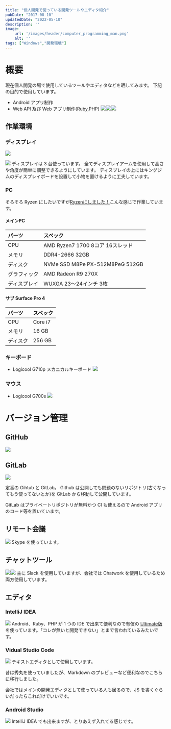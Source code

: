```yaml
---
title: "個人開発で使っている開発ツールやエディタ紹介"
pubDate: "2017-08-10"
updatedDate: "2022-05-10"
description: ''
image:
    url: '/images/header/computer_programming_man.png' 
    alt: ''
tags: ["Windows","開発環境"]
---
```


# 概要

現在個人開発の場で使用しているツールやエディタなどを晒してみます。 下記の目的で使用しています。

- Android アプリ制作
- Web API 及び Web アプリ制作(Ruby,PHP)
  ![](/blog/public/images/development-0001/5151011a-2f4b-0b1e-6e84-1576f644d83b.png)![](/blog/public/images/development-0001/57b87757-94c4-f8d5-337b-63fe9565a7b3.jpeg)![](images/development-0001/1388ef62-7dc3-3a01-ab17-c3a1af0f45b8.png)

## 作業環境

### ディスプレイ

![](/blog/public/images/development-0001/872f7dff-049a-3654-7ea9-a952d66ac29d-1024x768.jpeg)

![](/blog/public/images/development-0001/29ac423f-e580-7ae7-27db-508a568a6594-1024x768.jpeg)
ディスプレイは 3 台使っています。 全てディスプレイアームを使用して高さや角度が簡単に調整できるようにしています。 ディスプレイの上にはキングジムのディスプレイボードを設置して小物を置けるように工夫しています。

### PC

<span class="strike">そろそろ Ryzen にしたいですが</span>[Ryzenにしました！](http://qiita.com/toshi-click/items/40895efc0fd8e7c075a7)こんな感じで作業しています。

#### メインPC

| パーツ    | スペック                            |
|:-------|:--------------------------------|
| CPU    | AMD Ryzen7 1700 8コア 16スレッド      |
| メモリ    | DDR4-2666 32GB                 |
| ディスク   | NVMe SSD M8Pe PX-512M8PeG 512GB |
| グラフィック | AMD Radeon R9 270X              |
| ディスプレイ | WUXGA 23～24インチ 3枚               |

#### サブ Surface Pro 4

| パーツ  | スペック    |
|:-----|:--------|
| CPU  | Core i7 |
| メモリ  | 16 GB   |
| ディスク | 256 GB  |

### キーボード

- Logicool G710p メカニカルキーボード
  ![](/blog/public/images/development-0001/1bf97b62-365b-5d0f-38eb-9e16d899f1b4-1024x768.jpeg)

### マウス

- Logicool G700s
  ![](/blog/public/images/development-0001/cd2fd4fe-7147-c1f8-83af-1a68d77b900e.jpeg)

# バージョン管理

## GitHub

![](/blog/public/images/development-0001/6f7b8440-feff-346b-17cc-ac7e702100fd.png)

## GitLab

![](/blog/public/images/development-0001/37d0f89e-4903-ee06-62e9-d76900b08baa.png)

定番の Gihtub と GitLab。 Github は公開しても問題のないリポジトリ(古くなってもう使ってないとか)を GitLab から移動して公開しています。

GitLab はプライベートリポジトリが無料かつ CI も使えるので Android アプリのコード等を置いています。

## リモート会議

![](/blog/public/images/development-0001/8a16df81-beec-377b-b777-fdf181fcc23f.png)
Skype を使っています。

## チャットツール

![](/blog/public/images/development-0001/42fffbb6-bf61-83f6-6189-a86fe0778370.png)![](/blog/public/images/development-0001/8a16df81-beec-377b-b777-fdf181fcc23f.png)
主に Slack を使用していますが、会社では Chatwork を使用しているため両方使用しています。

## エディタ

### IntelliJ IDEA

![](/blog/public/images/development-0001/02f5fee2-5919-e4dc-142c-30f068395b9e.jpeg)
Android、Ruby、PHP が 1 つの IDE で出来て便利なので有償の [Ultimate版](https://www.jetbrains.com/idea/) を使っています。「コレが無いと開発できない」とまで言われているみたいです。

### Vidual Studio Code

![](/blog/public/images/development-0001/d9592da6-35c4-cd22-98a8-1ce300463cf6.png)
テキストエディタとして使用しています。 

昔は秀丸を使っていましたが、Markdown のプレビューなど便利なのでこちらに移行しました。

会社ではメインの開発エディタとして使っている人も居るので、JS を書くぐらいだったらこれだけでいいです。

### Android Studio

![](/blog/public/images/development-0001/2a365717-0e24-e6c0-cab6-b1e8cdcdf66f.png)
IntelliJ IDEA でも出来ますが、とりあえず入れてる感じです。
